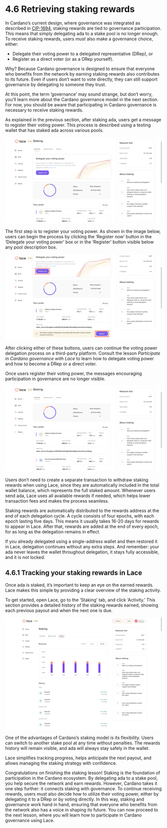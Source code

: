 # 4.6 Retrieving staking rewards

In Cardano’s current design, where governance was integrated as described in [CIP-1694](https://www.1694.io/en), staking rewards are tied to governance participation. This means that simply delegating ada to a stake pool is no longer enough. To receive staking rewards, users *must* also make a governance choice, either:

* Delegate their voting power to a delegated representative (DRep), or  
* Register as a direct voter (or as a DRep yourself).

Why? Because Cardano governance is designed to ensure that everyone who benefits from the network by earning staking rewards also contributes to its future. Even if users don’t want to vote directly, they can still support governance by delegating to someone they trust.

At this point, the term ‘governance’ may sound strange, but don’t worry, you’ll learn more about the Cardano governance model in the next section. For now, you should be aware that participating in Cardano governance is necessary to receive staking rewards.

As explained in the previous section, after staking ada, users get a message to register their voting power. This process is described using a testing wallet that has staked ada across various pools.

![Test wallet with multiple staking](images/04-06-staking-wallet.png)

The first step is to register your voting power. As shown in the image below, users can begin the process by clicking the ‘Register now’ button in the ‘Delegate your voting power’ box or in the ‘Register’ button visible below any pool description box.

![Voting power registration button options in the staking section of Lace](images/04-06-vote-resgistration.png)

After clicking either of these buttons, users can continue the voting power delegation process on a third-party platform. Consult the lesson *Participate in Cardano governance with Lace* to learn how to delegate voting power and how to become a DRep or a direct voter.

Once users register their voting power, the messages encouraging participation in governance are no longer visible.

![Staking section of a test Lace wallet after registering voting power](images/04-06-staking-wallet-registered.png)

Users don’t need to create a separate transaction to withdraw staking rewards when using Lace, since they are automatically included in the total wallet balance, which represents the full staked amount. Whenever users send ada, Lace uses all available rewards if needed, which helps lower transaction fees and makes the process seamless.

Staking rewards are automatically distributed to the rewards address at the end of each delegation cycle. A cycle consists of four epochs, with each epoch lasting five days. This means it usually takes 16-20 days for rewards to appear in Lace. After that, rewards are added at the end of every epoch, for as long as the delegation remains in effect.

If you already delegated using a single-address wallet and then restored it in Lace, delegation continues without any extra steps. And remember: your ada never leaves the wallet throughout delegation, it stays fully accessible, and it is not locked.

## 4.6.1 Tracking your staking rewards in Lace

Once ada is staked, it’s important to keep an eye on the earned rewards. Lace makes this simple by providing a clear overview of the staking activity.

To get started, open Lace, go to the ‘Staking’ tab, and click ‘Activity.’ This section provides a detailed history of the staking rewards earned, showing each previous payout and when the next one is due.

![Staking rewards in a test wallet](images/04-06-staking-rewards.png)

One of the advantages of Cardano’s staking model is its flexibility. Users can switch to another stake pool at any time without penalties. The rewards history will remain visible, and ada will always stay safely in the wallet.

Lace simplifies tracking progress, helps anticipate the next payout, and allows managing the staking strategy with confidence.

Congratulations on finishing the staking lesson! Staking is the foundation of participation in the Cardano ecosystem. By delegating ada to a stake pool, you help secure the network and earn rewards. However, Cardano takes it one step further: it connects staking with governance. To continue receiving rewards, users must also decide how to utilize their voting power, either by delegating it to a DRep or by voting directly. In this way, staking and governance work hand in hand, ensuring that everyone who benefits from the network also has a voice in shaping its future. You can now proceed to the next lesson, where you will learn how to participate in Cardano governance using Lace.
